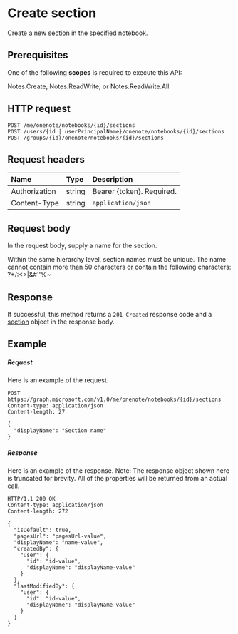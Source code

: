 # Create section

Create a new [section](../resources/section.md) in the specified notebook.
## Prerequisites
One of the following **scopes** is required to execute this API:   

Notes.Create, Notes.ReadWrite, or Notes.ReadWrite.All 

## HTTP request
<!-- { "blockType": "ignored" } -->
```http
POST /me/onenote/notebooks/{id}/sections
POST /users/{id | userPrincipalName}/onenote/notebooks/{id}/sections
POST /groups/{id}/onenote/notebooks/{id}/sections
```
## Request headers
| Name       | Type | Description|
|:---------------|:--------|:----------|
| Authorization  | string  | Bearer {token}. Required.|
| Content-Type | string | `application/json` |

## Request body
In the request body, supply a name for the section.

Within the same hierarchy level, section names must be unique. The name cannot contain more than 50 characters or contain the following characters:  ?*\/:<>|&#''%~

## Response
If successful, this method returns a `201 Created` response code and a [section](../resources/section.md) object in the response body.

## Example
##### Request
Here is an example of the request.
<!-- {
  "blockType": "request",
  "name": "create_section_from_notebook"
}-->
```http
POST https://graph.microsoft.com/v1.0/me/onenote/notebooks/{id}/sections
Content-type: application/json
Content-length: 27

{
  "displayName": "Section name"
}
```
##### Response
Here is an example of the response. Note: The response object shown here is truncated for brevity. All of the properties will be returned from an actual call.
<!-- {
  "blockType": "response",
  "truncated": true,
  "@odata.type": "microsoft.graph.onenoteSection"
} -->
```http
HTTP/1.1 200 OK
Content-type: application/json
Content-length: 272

{
  "isDefault": true,
  "pagesUrl": "pagesUrl-value",
  "displayName": "name-value",
  "createdBy": {
    "user": {
      "id": "id-value",
      "displayName": "displayName-value"
    }
  },
  "lastModifiedBy": {
    "user": {
      "id": "id-value",
      "displayName": "displayName-value"
    }
  }
}
```

<!-- uuid: 8fcb5dbc-d5aa-4681-8e31-b001d5168d79
2015-10-25 14:57:30 UTC -->
<!-- {
  "type": "#page.annotation",
  "description": "Create Section",
  "keywords": "",
  "section": "documentation",
  "tocPath": ""
}-->
